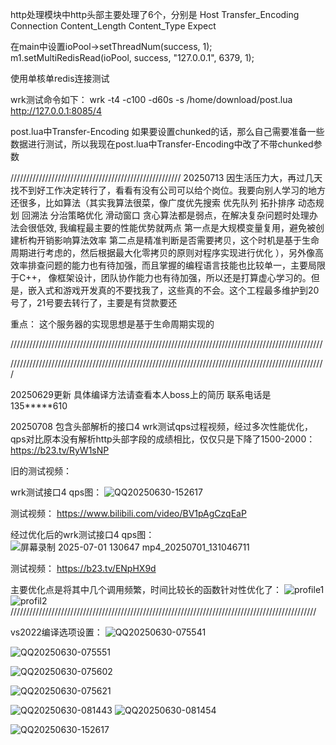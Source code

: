


http处理模块中http头部主要处理了6个，分别是 Host   Transfer_Encoding    Connection    Content_Length    Content_Type     Expect









在main中设置ioPool->setThreadNum(success, 1);         m1.setMultiRedisRead(ioPool, success, "127.0.0.1", 6379, 1);         

使用单核单redis连接测试

wrk测试命令如下：
wrk -t4 -c100 -d60s  -s /home/download/post.lua http://127.0.0.1:8085/4

post.lua中Transfer-Encoding 如果要设置chunked的话，那么自己需要准备一些数据进行测试，所以我现在post.lua中Transfer-Encoding中改了不带chunked参数







//////////////////////////////////////////////////////
20250713  因生活压力大，再过几天找不到好工作决定转行了，看看有没有公司可以给个岗位。我要向别人学习的地方还很多，比如算法（其实我算法很菜，像广度优先搜索  优先队列‌  拓扑排序 动态规划  回溯法 分治策略优化  滑动窗口  贪心算法都是弱点，在解决复杂问题时处理办法会很低效, 我编程最主要的性能优势就两点   第一点是大规模变量复用，避免被创建析构开销影响算法效率    第二点是精准判断是否需要拷贝，这个时机是基于生命周期进行考虑的，然后根据最大化零拷贝的原则对程序实现进行优化   ），另外像高效率排查问题的能力也有待加强，而且掌握的编程语言技能也比较单一，主要局限于C++， 像框架设计，团队协作能力也有待加强，所以还是打算虚心学习的。但是，嵌入式和游戏开发真的不要找我了，这些真的不会。这个工程最多维护到20号了，21号要去转行了，主要是有贷款要还   



重点：
这个服务器的实现思想是基于生命周期实现的

///////////////////////////////////////////////////////////////////////////////////////////////////

////////////////////////////////////////////////////////////////////////////////////////////////////



20250629更新  具体编译方法请查看本人boss上的简历   联系电话是135*****610



20250708   包含头部解析的接口4 wrk测试qps过程视频，经过多次性能优化，qps对比原本没有解析http头部字段的成绩相比，仅仅只是下降了1500-2000：
https://b23.tv/RyW1sNP




旧的测试视频：

wrk测试接口4 qps图：
![QQ20250630-152617](https://github.com/user-attachments/assets/da3ea4b5-2657-4553-aa7a-e976055663bc)

测试视频：
https://www.bilibili.com/video/BV1pAgCzqEaP

经过优化后的wrk测试接口4  qps图：
![屏幕录制 2025-07-01 130647 mp4_20250701_131046711](https://github.com/user-attachments/assets/2b226413-54ba-4e75-bfbc-6b76f7176f50)

测试视频：
https://b23.tv/ENpHX9d

主要优化点是将其中几个调用频繁，时间比较长的函数针对性优化了：
![profile1](https://github.com/user-attachments/assets/e0a2ae49-6852-4cd9-bad1-dc4382dbe819)
![profil2](https://github.com/user-attachments/assets/27e4dcde-9714-4b9a-bf70-a0e8ba0ab7df)
/////////////////////////////////////////////////////////////////////////////////////////////////



 
















vs2022编译选项设置：
![QQ20250630-075541](https://github.com/user-attachments/assets/e48d1fee-c0fb-440d-bb53-1fc784cbc389)

![QQ20250630-075551](https://github.com/user-attachments/assets/6fd00da1-3e50-4a33-9172-64032b01911d)

![QQ20250630-075602](https://github.com/user-attachments/assets/b80ccb84-048f-4090-bc79-b6c5ac38d156)

![QQ20250630-075621](https://github.com/user-attachments/assets/64aeff04-3978-4fe6-a21f-99cbec8498dc)

![QQ20250630-081443](https://github.com/user-attachments/assets/544e0d9f-1f97-4960-8c10-c828d2b75d34)
![QQ20250630-081454](https://github.com/user-attachments/assets/97f3efe0-2a98-4dbb-bf97-fba6ebd34549)

![QQ20250630-152617](https://github.com/user-attachments/assets/0a570152-e83f-4566-be2b-ad7934b90886)
